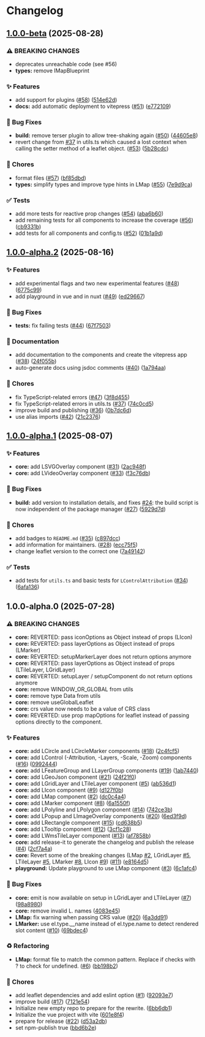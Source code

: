 # Changelog

## [1.0.0-beta](https://github.com/maxel01/vue-leaflet/compare/v1.0.0-alpha.2...v1.0.0-beta) (2025-08-28)


### ⚠ BREAKING CHANGES

* deprecates unreachable code (see #56)
* **types:** remove IMapBlueprint

### ✨ Features

* add support for plugins ([#58](https://github.com/maxel01/vue-leaflet/issues/58)) ([514e62d](https://github.com/maxel01/vue-leaflet/commit/514e62d8753624f6769f04cf9fe356cb1c570ed1))
* **docs:** add automatic deployment to vitepress ([#51](https://github.com/maxel01/vue-leaflet/issues/51)) ([e772109](https://github.com/maxel01/vue-leaflet/commit/e7721098b1a55a9719c303b797e8121a46139109))


### 🐛 Bug Fixes

* **build:** remove terser plugin to allow tree-shaking again ([#50](https://github.com/maxel01/vue-leaflet/issues/50)) ([44605e8](https://github.com/maxel01/vue-leaflet/commit/44605e8c9098ecbce06538002755dc45bb506774))
* revert change from [#37](https://github.com/maxel01/vue-leaflet/issues/37) in utils.ts which caused a lost context when calling the setter method of a leaflet object. ([#53](https://github.com/maxel01/vue-leaflet/issues/53)) ([5b28cdc](https://github.com/maxel01/vue-leaflet/commit/5b28cdc855b98196df4b756fdc1cc0ddeeab4513))


### 🚧 Chores

* format files ([#57](https://github.com/maxel01/vue-leaflet/issues/57)) ([bf85dbd](https://github.com/maxel01/vue-leaflet/commit/bf85dbd92195e66ebd266e88647c968b83e6ce8b))
* **types:** simplify types and improve type hints in LMap ([#55](https://github.com/maxel01/vue-leaflet/issues/55)) ([7e9d9ca](https://github.com/maxel01/vue-leaflet/commit/7e9d9ca0cc1af0e0ff616024eb5b021c6bd859c7))


### ✅ Tests

* add more tests for reactive prop changes ([#54](https://github.com/maxel01/vue-leaflet/issues/54)) ([aba6b60](https://github.com/maxel01/vue-leaflet/commit/aba6b60305a6f3a1170f02ea1462850e5a31c33a))
* add remaining tests for all components to increase the coverage ([#56](https://github.com/maxel01/vue-leaflet/issues/56)) ([cb9331b](https://github.com/maxel01/vue-leaflet/commit/cb9331b5b2eea8d93e873b33c702def1b2dcb5e4))
* add tests for all components and config.ts ([#52](https://github.com/maxel01/vue-leaflet/issues/52)) ([01b1a9d](https://github.com/maxel01/vue-leaflet/commit/01b1a9d989c8f9fd7ca97147c76301bd839cc01b))

## [1.0.0-alpha.2](https://github.com/maxel01/vue-leaflet/compare/v1.0.0-alpha.1...v1.0.0-alpha.2) (2025-08-16)


### ✨ Features

* add experimental flags and two new experimental features ([#48](https://github.com/maxel01/vue-leaflet/issues/48)) ([6775c99](https://github.com/maxel01/vue-leaflet/commit/6775c995ad72877ab26a0173fa5d931f26176852))
* add playground in vue and in nuxt ([#49](https://github.com/maxel01/vue-leaflet/issues/49)) ([ed29667](https://github.com/maxel01/vue-leaflet/commit/ed2966788af10addb21f4ad645b6670734301be4))


### 🐛 Bug Fixes

* **tests:** fix failing tests ([#44](https://github.com/maxel01/vue-leaflet/issues/44)) ([67f7503](https://github.com/maxel01/vue-leaflet/commit/67f75032aa0989c6f581e7033b9c91d02ea98237))


### 📝 Documentation

* add documentation to the components and create the vitepress app ([#38](https://github.com/maxel01/vue-leaflet/issues/38)) ([24f055b](https://github.com/maxel01/vue-leaflet/commit/24f055b39e9e6db9fff62eb32b25a2c313c74dfa))
* auto-generate docs using jsdoc comments ([#40](https://github.com/maxel01/vue-leaflet/issues/40)) ([1a794aa](https://github.com/maxel01/vue-leaflet/commit/1a794aaaa99e02ac39856aaa1f76b37a64010a6f))


### 🚧 Chores

* fix TypeScript-related errors ([#47](https://github.com/maxel01/vue-leaflet/issues/47)) ([3f8d455](https://github.com/maxel01/vue-leaflet/commit/3f8d455f0afb4d9de758f46b13edb059bf87d8e7))
* fix TypeScript-related errors in utils.ts ([#37](https://github.com/maxel01/vue-leaflet/issues/37)) ([74c0cd5](https://github.com/maxel01/vue-leaflet/commit/74c0cd5ced2f574f144529eba777b7ba49dcaf05))
* improve build and publishing ([#36](https://github.com/maxel01/vue-leaflet/issues/36)) ([0b7dc6d](https://github.com/maxel01/vue-leaflet/commit/0b7dc6dd75e2493d4fa2d81f993a222cc650e56b))
* use alias imports ([#42](https://github.com/maxel01/vue-leaflet/issues/42)) ([21c2376](https://github.com/maxel01/vue-leaflet/commit/21c2376d76ebee9ee91f7f1e27510841ce12b28b))

## [1.0.0-alpha.1](https://github.com/maxel01/vue-leaflet/compare/v1.0.0-alpha.0...v1.0.0-alpha.1) (2025-08-07)


### ✨ Features

* **core:** add LSVGOverlay component ([#31](https://github.com/maxel01/vue-leaflet/issues/31)) ([2ac948f](https://github.com/maxel01/vue-leaflet/commit/2ac948f46afb25a5f3375eb0630be3b6b7b21e6a))
* **core:** add LVideoOverlay component ([#33](https://github.com/maxel01/vue-leaflet/issues/33)) ([f3c76db](https://github.com/maxel01/vue-leaflet/commit/f3c76dba8d680f3a308e4335a4c8d9caf7569443))


### 🐛 Bug Fixes

* **build:** add version to installation details, and fixes [#24](https://github.com/maxel01/vue-leaflet/issues/24): the build script is now independent of the package manager ([#27](https://github.com/maxel01/vue-leaflet/issues/27)) ([5929d7d](https://github.com/maxel01/vue-leaflet/commit/5929d7daea503361c8eea38b262724574f68cb69))


### 🚧 Chores

* add badges to `README.md` ([#35](https://github.com/maxel01/vue-leaflet/issues/35)) ([c897dcc](https://github.com/maxel01/vue-leaflet/commit/c897dcc71cc0479ff4ad81efe1af6f2dd29cff08))
* add information for maintainers. ([#28](https://github.com/maxel01/vue-leaflet/issues/28)) ([ecc75f5](https://github.com/maxel01/vue-leaflet/commit/ecc75f52b308560d580975036c0cce3b0de4d2fb))
* change leaflet version to the correct one ([7a49142](https://github.com/maxel01/vue-leaflet/commit/7a491420ad9d006cb1d5d396d36d1b951b551be1))


### ✅ Tests

* add tests for `utils.ts` and basic tests for `LControlAttribution` ([#34](https://github.com/maxel01/vue-leaflet/issues/34)) ([6afa136](https://github.com/maxel01/vue-leaflet/commit/6afa13607e5326738b2081d7f4a69471eb28f1d5))

## 1.0.0-alpha.0 (2025-07-28)


### ⚠ BREAKING CHANGES

* **core:** REVERTED: pass iconOptions as Object instead of props (LIcon)
* **core:** REVERTED: pass layerOptions as Object instead of props (LMarker)
* **core:** REVERTED: setupMarkerLayer does not return options anymore
* **core:** REVERTED: pass layerOptions as Object instead of props (LTileLayer, LGridLayer)
* **core:** REVERTED: setupLayer / setupComponent do not return options anymore
* **core:** remove WINDOW_OR_GLOBAL from utils
* **core:** remove type Data from utils
* **core:** remove useGlobalLeaflet
* **core:** crs value now needs to be a value of CRS class
* **core:** REVERTED: use prop mapOptions for leaflet instead of passing options directly to the component.

### ✨ Features

* **core:** add LCircle and LCircleMarker components ([#18](https://github.com/maxel01/vue-leaflet/issues/18)) ([2c4fcf5](https://github.com/maxel01/vue-leaflet/commit/2c4fcf5329b5b1d88076dc2343fe1e817fd4f042))
* **core:** add LControl (-Attribution, -Layers, -Scale, -Zoom) components ([#16](https://github.com/maxel01/vue-leaflet/issues/16)) ([0992444](https://github.com/maxel01/vue-leaflet/commit/0992444add59b6ab9feab26979e7cb8348268855))
* **core:** add LFeatureGroup and LLayerGroup components ([#19](https://github.com/maxel01/vue-leaflet/issues/19)) ([1ab7440](https://github.com/maxel01/vue-leaflet/commit/1ab74400b97f3f24a465fc90e506b9012ae69a4b))
* **core:** add LGeoJson component ([#21](https://github.com/maxel01/vue-leaflet/issues/21)) ([24f21f0](https://github.com/maxel01/vue-leaflet/commit/24f21f0a4a5ff52b91d070649078dfbc9dacf9a2))
* **core:** add LGridLayer and LTileLayer component ([#5](https://github.com/maxel01/vue-leaflet/issues/5)) ([ab536d1](https://github.com/maxel01/vue-leaflet/commit/ab536d1e87d57e4329edbd62777b1303bdbe0144))
* **core:** add LIcon component ([#9](https://github.com/maxel01/vue-leaflet/issues/9)) ([d127f0b](https://github.com/maxel01/vue-leaflet/commit/d127f0bdd22c6cc3f8d41f9e8c8dd80981cbc6b0))
* **core:** add LMap component ([#2](https://github.com/maxel01/vue-leaflet/issues/2)) ([dc0c4a4](https://github.com/maxel01/vue-leaflet/commit/dc0c4a45bca28429432570d587497e1c6ce6aae3))
* **core:** add LMarker component ([#8](https://github.com/maxel01/vue-leaflet/issues/8)) ([6a1550f](https://github.com/maxel01/vue-leaflet/commit/6a1550f1f561a06eb51963271b4322fbf1091b2c))
* **core:** add LPolyline and LPolygon component ([#14](https://github.com/maxel01/vue-leaflet/issues/14)) ([742ce3b](https://github.com/maxel01/vue-leaflet/commit/742ce3b8c35febebfc7b26ffdd2d049dba97fdc7))
* **core:** add LPopup and LImageOverlay components ([#20](https://github.com/maxel01/vue-leaflet/issues/20)) ([6ed3f9d](https://github.com/maxel01/vue-leaflet/commit/6ed3f9db519634a6df9548ea5d09b41c17390f16))
* **core:** add LRectangle component ([#15](https://github.com/maxel01/vue-leaflet/issues/15)) ([cd638b5](https://github.com/maxel01/vue-leaflet/commit/cd638b5835fe21676d8e7004c3a6b3af6f15ac02))
* **core:** add LTooltip component ([#12](https://github.com/maxel01/vue-leaflet/issues/12)) ([3cf1c28](https://github.com/maxel01/vue-leaflet/commit/3cf1c28256f6aa93f80f91661368be6c184c5d33))
* **core:** add LWmsTileLayer component ([#13](https://github.com/maxel01/vue-leaflet/issues/13)) ([af7858b](https://github.com/maxel01/vue-leaflet/commit/af7858b020cf4b36cabf5b14b395e6e8df5d9cee))
* **core:** add release-it to generate the changelog and publish the release ([#4](https://github.com/maxel01/vue-leaflet/issues/4)) ([2cf7a4a](https://github.com/maxel01/vue-leaflet/commit/2cf7a4a3b0f9cf0160bd5a73c502151de3a4081b))
* **core:** Revert some of the breaking changes (LMap [#2](https://github.com/maxel01/vue-leaflet/issues/2), LGridLayer [#5](https://github.com/maxel01/vue-leaflet/issues/5), LTileLayer [#5](https://github.com/maxel01/vue-leaflet/issues/5), LMarker [#8](https://github.com/maxel01/vue-leaflet/issues/8), LIcon [#9](https://github.com/maxel01/vue-leaflet/issues/9)) ([#11](https://github.com/maxel01/vue-leaflet/issues/11)) ([e8164d5](https://github.com/maxel01/vue-leaflet/commit/e8164d578f7ee7cc7de6ac8aeb365e9ee77733da))
* **playground:** Update playground to use LMap component ([#3](https://github.com/maxel01/vue-leaflet/issues/3)) ([6c1afc4](https://github.com/maxel01/vue-leaflet/commit/6c1afc405e38082277b5d6109f430a9fb322b90c))


### 🐛 Bug Fixes

* **core:** emit is now available on setup in LGridLayer and LTileLayer ([#7](https://github.com/maxel01/vue-leaflet/issues/7)) ([98a8980](https://github.com/maxel01/vue-leaflet/commit/98a89806b7edec584933621307f91bdd6eee2031))
* **core:** remove invalid L. names ([4083e45](https://github.com/maxel01/vue-leaflet/commit/4083e45ae2bb8409f95a3aa52310111ec2442ee9))
* **LMap:** fix warning when passing CRS value ([#20](https://github.com/maxel01/vue-leaflet/issues/20)) ([6a3dd91](https://github.com/maxel01/vue-leaflet/commit/6a3dd91487dd32ceabf314616af30d582bebc7f1))
* **LMarker:** use el.type.__name instead of el.type.name to detect rendered slot content ([#10](https://github.com/maxel01/vue-leaflet/issues/10)) ([69bdec4](https://github.com/maxel01/vue-leaflet/commit/69bdec4b0f77dd9ac04002e877888c3ab55bb13e))


### ♻️ Refactoring

* **LMap:** format file to match the common pattern. Replace if checks with ? to check for undefined. ([#6](https://github.com/maxel01/vue-leaflet/issues/6)) ([bb198b2](https://github.com/maxel01/vue-leaflet/commit/bb198b2cf7e4b6b12391b06b431acbb8ebafc596))


### 🚧 Chores

* add leaflet dependencies and add eslint option ([#1](https://github.com/maxel01/vue-leaflet/issues/1)) ([92093e7](https://github.com/maxel01/vue-leaflet/commit/92093e7432b01d5828010ac76433bf233583a8bd))
* improve build ([#17](https://github.com/maxel01/vue-leaflet/issues/17)) ([7121e54](https://github.com/maxel01/vue-leaflet/commit/7121e54dd78381bd3ebab427cd878f9ca3360d14))
* Initialize new empty repo to prepare for the rewrite. ([6bb6db1](https://github.com/maxel01/vue-leaflet/commit/6bb6db1a33672b2a96cdf5132838627504c8fac6))
* Initialize the vue project with vite ([601e8f4](https://github.com/maxel01/vue-leaflet/commit/601e8f41350135cfef7e4d825321c533c80f78b6))
* prepare for release ([#22](https://github.com/maxel01/vue-leaflet/issues/22)) ([d53a2db](https://github.com/maxel01/vue-leaflet/commit/d53a2db6b1300051a286a2db2cb1f05ea05a6321))
* set npm-publish true ([bbd6b2e](https://github.com/maxel01/vue-leaflet/commit/bbd6b2e8d6b377d9b2a2f12eed606d186bac1be5))
